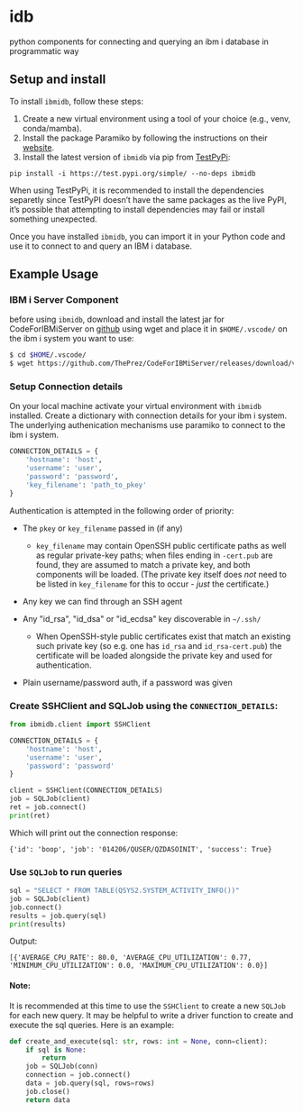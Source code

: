 # idb
python components for connecting and querying an ibm i database in programmatic way 

## Setup and install
To install `ibmidb`, follow these steps:

1. Create a new virtual environment using a tool of your choice (e.g., venv, conda/mamba).
2. Install the package Paramiko by following the instructions on their [website](https://www.paramiko.org/installing.html).
3. Install the latest version of `ibmidb` via pip from [TestPyPi](https://test.pypi.org/project/ibmidb/):
```
pip install -i https://test.pypi.org/simple/ --no-deps ibmidb
```
When using TestPyPi, it is recommended to install the dependencies separetly since TestPyPI doesn’t have the same packages as the live PyPI, it’s possible that attempting to install dependencies may fail or install something unexpected.

Once you have installed `ibmidb`, you can import it in your Python code and use it to connect to and query an IBM i database.

## Example Usage

### IBM i Server Component

before using `ibmidb`, download and install the latest jar for CodeForIBMiServer on [github](https://github.com/ThePrez/CodeForIBMiServer/releases) using wget and place it in `$HOME/.vscode/` on the ibm i system you want to use:
```bash
$ cd $HOME/.vscode/
$ wget https://github.com/ThePrez/CodeForIBMiServer/releases/download/v1.0.0-alpha-4/codeforiserver-1.0.0-alpha-4.jar

```

### Setup Connection details

On your local machine activate your virtual environment with `ibmidb` installed. Create a dictionary with connection details for your ibm i system. The underlying authenication mechanisms use paramiko to connect to the ibm i system. 

```python
CONNECTION_DETAILS = {
    'hostname': 'host',
    'username': 'user',
    'password': 'password',
    'key_filename': 'path_to_pkey'
}
```
Authentication is attempted in the following order of priority:
  - The ``pkey`` or ``key_filename`` passed in (if any)

    - ``key_filename`` may contain OpenSSH public certificate paths
      as well as regular private-key paths; when files ending in
      ``-cert.pub`` are found, they are assumed to match a private
      key, and both components will be loaded. (The private key
      itself does *not* need to be listed in ``key_filename`` for
      this to occur - *just* the certificate.)

  - Any key we can find through an SSH agent
  - Any "id_rsa", "id_dsa" or "id_ecdsa" key discoverable in
    ``~/.ssh/``

    - When OpenSSH-style public certificates exist that match an
      existing such private key (so e.g. one has ``id_rsa`` and
      ``id_rsa-cert.pub``) the certificate will be loaded alongside
      the private key and used for authentication.

  - Plain username/password auth, if a password was given

### Create SSHClient and SQLJob using the `CONNECTION_DETAILS`:

```python
from ibmidb.client import SSHClient

CONNECTION_DETAILS = {
    'hostname': 'host',
    'username': 'user',
    'password': 'password'
}

client = SSHClient(CONNECTION_DETAILS)
job = SQLJob(client)
ret = job.connect()
print(ret)
```
Which will print out the connection response:

```
{'id': 'boop', 'job': '014206/QUSER/QZDASOINIT', 'success': True}
```

### Use `SQLJob` to run queries

```python
sql = "SELECT * FROM TABLE(QSYS2.SYSTEM_ACTIVITY_INFO())"
job = SQLJob(client)
job.connect()
results = job.query(sql)
print(results)
```

Output:

```
[{'AVERAGE_CPU_RATE': 80.0, 'AVERAGE_CPU_UTILIZATION': 0.77, 'MINIMUM_CPU_UTILIZATION': 0.0, 'MAXIMUM_CPU_UTILIZATION': 0.0}]
```

#### Note:

It is recommended at this time to use the `SSHClient` to create a new `SQLJob` for each new query. It may be helpful to write a driver function to create and execute the sql queries. Here is an example:

```python
def create_and_execute(sql: str, rows: int = None, conn=client):
    if sql is None:
        return
    job = SQLJob(conn)
    connection = job.connect()
    data = job.query(sql, rows=rows)
    job.close()
    return data

```






